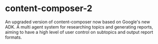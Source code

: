 # content-composer-2
An upgraded version of content-composer now based on Google's new ADK. A multi agent system for researching topics and generating reports, aiming to have a high level of user control on subtopics and output report formats.

